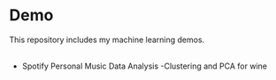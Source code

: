 # Demo
This repository includes my machine learning demos. <br/> <br/>
* Spotify Personal Music Data Analysis
-Clustering and PCA for wine 

